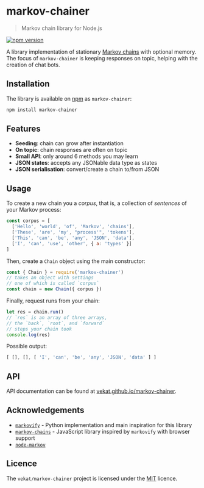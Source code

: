 # markov-chainer

> Markov chain library for Node.js

[![npm version](https://badge.fury.io/js/markov-chainer.svg)](https://badge.fury.io/js/markov-chainer)

A library implementation of stationary [Markov chains](https://en.wikipedia.org/wiki/Markov_chain#Discrete-time_Markov_chain) with optional memory.
The focus of `markov-chainer` is keeping responses on topic, helping with the creation of chat bots.

## Installation

The library is available on [npm](https://www.npmjs.com/package/markov-chainer) as `markov-chainer`:

```bash
npm install markov-chainer
```

## Features

- **Seeding**: chain can grow after instantiation
- **On topic**: chain responses are often on topic
- **Small API**: only around 6 methods you may learn
- **JSON states**: accepts any JSONable data type as states
- **JSON serialisation**: convert/create a chain to/from JSON

## Usage

To create a new chain you a *corpus*, that is, a collection of *sentences* of your Markov process:
```javascript
const corpus = [
  ['Hello', 'world', 'of', 'Markov', 'chains'],
  ['These', 'are', 'my', "process'", 'tokens'],
  ['This', 'can', 'be', 'any', 'JSON', 'data'],
  ['I', 'can', 'use', 'other', { a: 'types' }]
]
```

Then, create a `Chain` object using the main constructor:
```javascript
const { Chain } = require('markov-chainer')
// takes an object with settings
// one of which is called `corpus`
const chain = new Chain({ corpus })
```

Finally, request runs from your chain:
```javascript
let res = chain.run()
// `res` is an array of three arrays,
// the `back`, `root`, and `forward`
// steps your chain took
console.log(res)
```

Possible output:
```javascript
[ [], [], [ 'I', 'can', 'be', 'any', 'JSON', 'data' ] ]
```

## API

API documentation can be found at [vekat.github.io/markov-chainer](https://vekat.github.io/markov-chainer/).

## Acknowledgements

- [`markovify`](https://github.com/jsvine/markovify) - Python implementation and main inspiration for this library
- [`markov-chains`](https://github.com/bdchauvette/markov-chains) - JavaScript library inspired by `markovify` with browser support
- [`node-markov`](https://github.com/substack/node-markov)

## Licence

The `vekat/markov-chainer` project is licensed under the [MIT](licence) licence.
